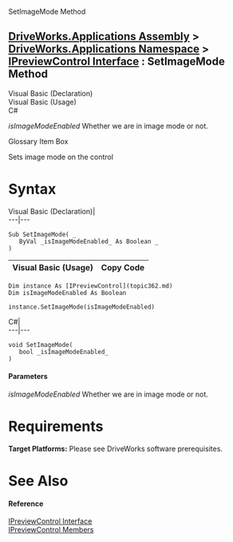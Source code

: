 SetImageMode Method   
  
[DriveWorks.Applications Assembly](topic13.md) > [DriveWorks.Applications Namespace](topic16.md) > [IPreviewControl Interface](topic362.md) : SetImageMode Method  
---  
  
Visual Basic (Declaration)    
Visual Basic (Usage)    
C# 

_isImageModeEnabled_
    Whether we are in image mode or not.

Glossary Item Box

Sets image mode on the control 

# Syntax

Visual Basic (Declaration)|   
---|---  
      
    
    Sub SetImageMode( _
       ByVal _isImageModeEnabled_ As Boolean _
    )   
  
Visual Basic (Usage)| Copy Code  
---|---  
      
    
    Dim instance As [IPreviewControl](topic362.md)
    Dim isImageModeEnabled As Boolean
     
    instance.SetImageMode(isImageModeEnabled)  
  
C#|   
---|---  
      
    
    void SetImageMode( 
       bool _isImageModeEnabled_
    )  
  
#### Parameters

 _isImageModeEnabled_
    Whether we are in image mode or not.

# Requirements

**Target Platforms:** Please see DriveWorks software prerequisites.

# See Also

#### Reference

[IPreviewControl Interface](topic362.md)   
[IPreviewControl Members](topic363.md)



